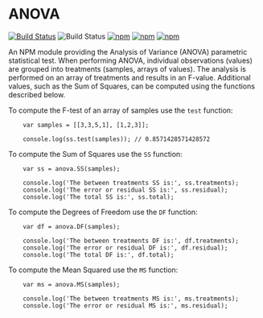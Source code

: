 # ANOVA

[![Build Status](https://travis-ci.org/lukem512/anova.svg?branch=master)](https://travis-ci.org/lukem512/anova) ![Build Status](https://david-dm.org/lukem512/anova.svg) [![npm](https://img.shields.io/npm/l/anova.svg)](https://www.npmjs.com/package/anova) [![npm](https://img.shields.io/npm/v/anova.svg)](https://www.npmjs.com/package/anova) [![npm](https://img.shields.io/npm/dm/anova.svg)](https://www.npmjs.com/package/anova)

An NPM module providing the Analysis of Variance (ANOVA) parametric statistical test. When performing ANOVA, individual observations (values) are grouped into treatments (samples, arrays of values). The analysis is performed on an array of treatments and results in an F-value. Additional values, such as the Sum of Squares, can be computed using the functions described below.

To compute the F-test of an array of samples use the `test` function:

```
	var samples = [[3,3,5,1], [1,2,3]];

	console.log(ss.test(samples)); // 0.8571428571428572
```

To compute the Sum of Squares use the `SS` function:

```
	var ss = anova.SS(samples);

	console.log('The between treatments SS is:', ss.treatments);
	console.log('The error or residual SS is:', ss.residual);
	console.log('The total SS is:', ss.total);
```

To compute the Degrees of Freedom use the `DF` function:

```
	var df = anova.DF(samples);

	console.log('The between treatments DF is:', df.treatments);
	console.log('The error or residual DF is:', df.residual);
	console.log('The total DF is:', df.total);
```

To compute the Mean Squared use the `MS` function:

```
	var ms = anova.MS(samples);

	console.log('The between treatments MS is:', ms.treatments);
	console.log('The error or residual MS is:', ms.residual);
```
